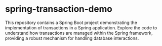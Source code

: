 # spring-transaction-demo
This repository contains a Spring Boot project demonstrating the implementation of transactions in a Spring application. Explore the code to understand how transactions are managed within the Spring framework, providing a robust mechanism for handling database interactions.
